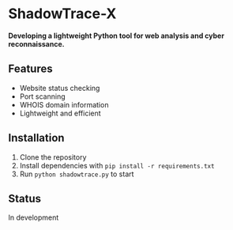 # ShadowTrace-X

**Developing a lightweight Python tool for web analysis and cyber reconnaissance.**

## Features
- Website status checking
- Port scanning
- WHOIS domain information
- Lightweight and efficient

## Installation
1. Clone the repository
2. Install dependencies with `pip install -r requirements.txt`
3. Run `python shadowtrace.py` to start

## Status
In development
